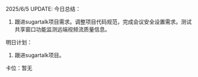 2025/6/5 UPDATE:
今日总结：
1. 跟进sugartalk项目需求。调整项目代码规范，完成会议安全设置需求。测试共享窗口功能监测远端视频流质量信息。

明日计划：
1.  跟进sugartalk项目。

卡位：暂无